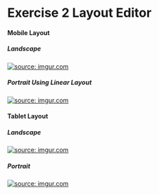 <h1> Exercise 2 Layout Editor</h1>
<h4> Mobile Layout </h4>
<h5> Landscape </h5>
<a href="https://imgur.com/0zGbDYB"><img src="https://i.imgur.com/0zGbDYB.gif" title="source: imgur.com" /></a>
<h5> Portrait Using Linear Layout</h5>
<a href="https://imgur.com/e1UQgC8"><img src="https://i.imgur.com/e1UQgC8.gif" title="source: imgur.com" /></a>

<h4> Tablet Layout</h4>
<h5> Landscape </h5>
<a href="https://imgur.com/3nvk7hU"><img src="https://i.imgur.com/3nvk7hU.gif" title="source: imgur.com" /></a>
<h5> Portrait </h5>
<a href="https://imgur.com/a2IgPT7"><img src="https://i.imgur.com/a2IgPT7.gif" title="source: imgur.com" /></a>

